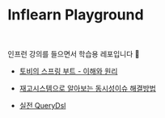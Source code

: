 # Inflearn Playground

<br/>

인프런 강의를 들으면서 학습용 레포입니다 🙇‍

- [토비의 스프링 부트 - 이해와 원리](https://github.com/donggi-lee-bit/inflearn-playground/tree/main/toby-springboot)

- [재고시스템으로 알아보는 동시성이슈 해결방법](https://github.com/donggi-lee-bit/inflearn-playground/tree/main/stock)

- [실전 QueryDsl](https://github.com/donggi-lee-bit/inflearn-playground/tree/main/querydsl-younghan)
